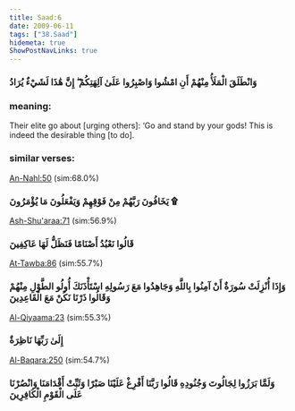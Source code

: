 ```yaml
---
title: Saad:6
date: 2009-06-11
tags: ["38.Saad"]
hidemeta: true 
ShowPostNavLinks: true 
---
```

### وَانْطَلَقَ الْمَلَأُ مِنْهُمْ أَنِ امْشُوا وَاصْبِرُوا عَلَىٰ آلِهَتِكُمْ ۖ إِنَّ هَٰذَا لَشَيْءٌ يُرَادُ
### meaning: 
Their elite go about [urging others]: ‘Go and stand by your gods! This is indeed the desirable thing [to do].
### similar verses: 

[An-Nahl:50](/16/50) (sim:68.0%)

### يَخَافُونَ رَبَّهُمْ مِنْ فَوْقِهِمْ وَيَفْعَلُونَ مَا يُؤْمَرُونَ ۩

[Ash-Shu'araa:71](/26/71) (sim:56.9%)

### قَالُوا نَعْبُدُ أَصْنَامًا فَنَظَلُّ لَهَا عَاكِفِينَ

[At-Tawba:86](/9/86) (sim:55.7%)

### وَإِذَا أُنْزِلَتْ سُورَةٌ أَنْ آمِنُوا بِاللَّهِ وَجَاهِدُوا مَعَ رَسُولِهِ اسْتَأْذَنَكَ أُولُو الطَّوْلِ مِنْهُمْ وَقَالُوا ذَرْنَا نَكُنْ مَعَ الْقَاعِدِينَ

[Al-Qiyaama:23](/75/23) (sim:55.3%)

### إِلَىٰ رَبِّهَا نَاظِرَةٌ

[Al-Baqara:250](/2/250) (sim:54.7%)

### وَلَمَّا بَرَزُوا لِجَالُوتَ وَجُنُودِهِ قَالُوا رَبَّنَا أَفْرِغْ عَلَيْنَا صَبْرًا وَثَبِّتْ أَقْدَامَنَا وَانْصُرْنَا عَلَى الْقَوْمِ الْكَافِرِينَ
